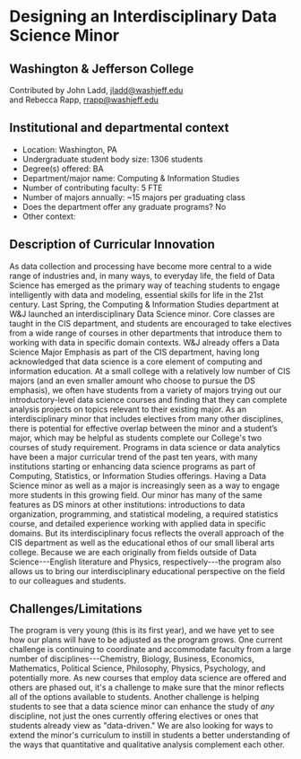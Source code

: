 # Designing an Interdisciplinary Data Science Minor

## Washington & Jefferson College
Contributed by John Ladd, jladd@washjeff.edu  
and Rebecca Rapp, rrapp@washjeff.edu

## Institutional and departmental context
- Location: Washington, PA
- Undergraduate student body size: 1306 students
- Degree(s) offered: BA
- Department/major name: Computing & Information Studies
- Number of contributing faculty: 5 FTE
- Number of majors annually: ~15 majors per graduating class
- Does the department offer any graduate programs? No
- Other context:

## Description of Curricular Innovation

As data collection and processing have become more central to a wide range of industries and, in many ways, to everyday life, the field of Data Science has emerged as the primary way of teaching students to engage intelligently with data and modeling, essential skills for life in the 21st century. Last Spring, the Computing & Information Studies department at W&J launched an interdisciplinary Data Science minor. Core classes are taught in the CIS department, and students are encouraged to take electives from a wide range of courses in other departments that introduce them to working with data in specific domain contexts. W&J already offers a Data Science Major Emphasis as part of the CIS department, having long acknowledged that data science is a core element of computing and information education. At a small college with a relatively low number of CIS majors (and an even smaller amount who choose to pursue the DS emphasis), we often have students from a variety of majors trying out our introductory-level data science courses and finding that they can complete analysis projects on topics relevant to their existing major. As an interdisciplinary minor that includes electives from many other disciplines, there is potential for effective overlap between the minor and a student’s major, which may be helpful as students complete our College's two courses of study requirement. Programs in data science or data analytics have been a major curricular trend of the past ten years, with many institutions starting or enhancing data science programs as part of Computing, Statistics, or Information Studies offerings. Having a Data Science minor as well as a major is increasingly seen as a way to engage more students in this growing field. Our minor has many of the same features as DS minors at other institutions: introductions to data organization, programming, and statistical modeling, a required statistics course, and detailed experience working with applied data in specific domains. But its interdisciplinary focus reflects the overall approach of the CIS department as well as the educational ethos of our small liberal arts college. Because we are each originally from fields outside of Data Science---English literature and Physics, respectively---the program also allows us to bring our interdisciplinary educational perspective on the field to our colleagues and students.

## Challenges/Limitations

The program is very young (this is its first year), and we have yet to see how our plans will have to be adjusted as the program grows. One current challenge is continuing to coordinate and accommodate faculty from a large number of disciplines---Chemistry, Biology, Business, Economics, Mathematics, Political Science, Philosophy, Physics, Psychology, and potentially more. As new courses that employ data science are offered and others are phased out, it's a challenge to make sure that the minor reflects all of the options available to students. Another challenge is helping students to see that a data science minor can enhance the study of *any* discipline, not just the ones currently offering electives or ones that students already view as "data-driven." We are also looking for ways to extend the minor's curriculum to instill in students a better understanding of the ways that quantitative and qualitative analysis complement each other.
